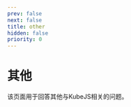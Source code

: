```yaml
---
prev: false
next: false
title: other
hidden: false
priority: 0
---
```


# 其他

该页面用于回答其他与KubeJS相关的问题。
